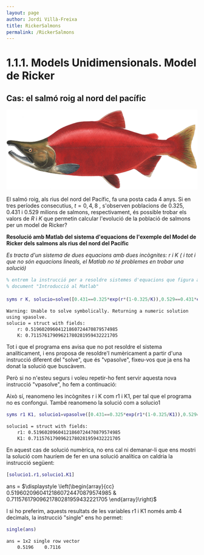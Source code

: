 ```yaml
---
layout: page
author: Jordi Villà-Freixa
title: RickerSalmons
permalink: /RickerSalmons
---
```

<script src="https://cdn.mathjax.org/mathjax/latest/MathJax.js?config=TeX-AMS-MML_HTMLorMML" type="text/javascript"></script>

# **1.1.1. Models Unidimensionals. Model de Ricker**
## **Cas: el salmó roig al nord del pacífic**

![image_0.png](RickerSalmons_media/image_0.png)


El salmó roig, als rius del nord del Pacífic, fa una posta cada 4 anys. Si en tres períodes consecutius, $t=0,4,8$ , s'observen poblacions de 0.325, 0.431 i 0.529 milions de salmons, respectivament, és possible trobar els valors de $R$ i $K$ que permetin calcular l'evolució de la població de salmons per un model de Ricker?


**Resolució amb Matlab del sistema d'equacions de l'exemple del Model de Ricker dels salmons als rius del nord del Pacífic**


*Es tracta d'un sistema de dues equacions amb dues incògnites: r i K ( i tot i que no són equacions lineals, el Matlab no té problemes en trobar una solució)*

```matlab
% entrem la instrucció per a resoldre sistemes d'equacions que figura al
% document "Introducció al Matlab"

syms r K, solucio=solve([0.431==0.325*exp(r*(1-0.325/K)),0.529==0.431*exp(r*(1-0.431/K))],[r,K])
```

```matlabTextOutput
Warning: Unable to solve symbolically. Returning a numeric solution using vpasolve.
solucio = struct with fields:
    r: 0.51960209604121860724470879574985
    K: 0.71157617909621780281959432221705

```

Tot i que el programa ens avisa que no pot resoldre el sistema analíticament, i ens proposa de resoldre'l numèricament a partir d'una instrucció diferent del "solve", que és "vpasolve", fixeu\-vos que ja ens ha donat la solució que buscàvem. 


Però si no n'esteu segurs i voleu repetir\-ho fent servir aquesta nova instrucció "vpasolve", ho fem a continuació:


Això sí, reanomeno les incògnites r i K com r1 i K1, per tal que el programa no es confongui. També reanomeno la solució com a solucio1

```matlab
syms r1 K1, solucio1=vpasolve([0.431==0.325*exp(r1*(1-0.325/K1)),0.529==0.431*exp(r1*(1-0.431/K1))],[r1,K1])
```

```matlabTextOutput
solucio1 = struct with fields:
    r1: 0.51960209604121860724470879574985
    K1: 0.71157617909621780281959432221705

```

En aquest cas de solució numèrica, no ens cal ni demanar\-li que ens mostri la solució com hauríem de fer en una solució analítica on caldria la instrucció següent:

```matlab
[solucio1.r1,solucio1.K1]
```
ans = 
 $\displaystyle \left(\begin{array}{cc} 0.51960209604121860724470879574985 & 0.71157617909621780281959432221705 \end{array}\right)$
 

I si ho preferim, aquests resultats de les variables r1 i K1 només amb 4 decimals, la instrucció "single" ens ho permet:

```matlab
single(ans)
```

```matlabTextOutput
ans = 1x2 single row vector
    0.5196    0.7116

```
